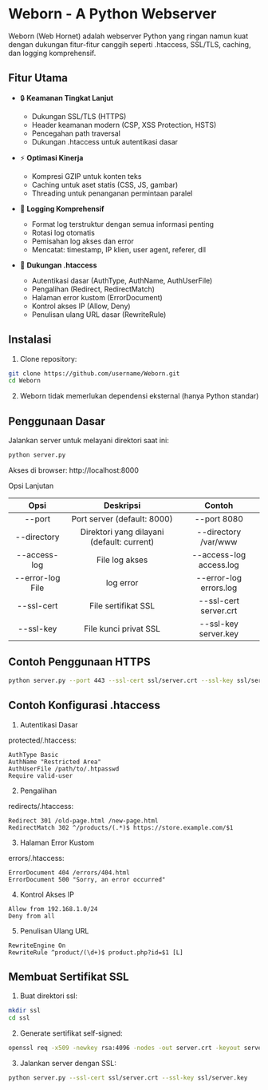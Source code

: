 # Weborn - A Python Webserver

Weborn (Web Hornet) adalah webserver Python yang ringan namun kuat dengan dukungan fitur-fitur canggih seperti .htaccess, SSL/TLS, caching, dan logging komprehensif.

## Fitur Utama

- 🔒 **Keamanan Tingkat Lanjut**
  - Dukungan SSL/TLS (HTTPS)
  - Header keamanan modern (CSP, XSS Protection, HSTS)
  - Pencegahan path traversal
  - Dukungan .htaccess untuk autentikasi dasar

- ⚡ **Optimasi Kinerja**
  - Kompresi GZIP untuk konten teks
  - Caching untuk aset statis (CSS, JS, gambar)
  - Threading untuk penanganan permintaan paralel

- 📝 **Logging Komprehensif**
  - Format log terstruktur dengan semua informasi penting
  - Rotasi log otomatis
  - Pemisahan log akses dan error
  - Mencatat: timestamp, IP klien, user agent, referer, dll

- 🔧 **Dukungan .htaccess**
  - Autentikasi dasar (AuthType, AuthName, AuthUserFile)
  - Pengalihan (Redirect, RedirectMatch)
  - Halaman error kustom (ErrorDocument)
  - Kontrol akses IP (Allow, Deny)
  - Penulisan ulang URL dasar (RewriteRule)

## Instalasi

1. Clone repository:
```bash
git clone https://github.com/username/Weborn.git
cd Weborn
```

2. Weborn tidak memerlukan dependensi eksternal (hanya Python standar)

## Penggunaan Dasar

Jalankan server untuk melayani direktori saat ini:

```bash
python server.py
```
Akses di browser: http://localhost:8000

Opsi Lanjutan

| Opsi	| Deskripsi	| Contoh |
| :-----: | :-----: | :-----: |
| --port	| Port server (default: 8000)	| --port 8080 |
| --directory	| Direktori yang dilayani (default: current)	| --directory /var/www |
| --access-log	| File log akses	| --access-log access.log |
| --error-log	File | log error	| --error-log errors.log
| --ssl-cert	| File sertifikat SSL	| --ssl-cert server.crt |
| --ssl-key	| File kunci privat SSL	| --ssl-key server.key |

## Contoh Penggunaan HTTPS

```bash
python server.py --port 443 --ssl-cert ssl/server.crt --ssl-key ssl/server.key
```

## Contoh Konfigurasi .htaccess

1. Autentikasi Dasar

protected/.htaccess:
```text
AuthType Basic
AuthName "Restricted Area"
AuthUserFile /path/to/.htpasswd
Require valid-user
```

2. Pengalihan

redirects/.htaccess:

```text
Redirect 301 /old-page.html /new-page.html
RedirectMatch 302 ^/products/(.*)$ https://store.example.com/$1
```

3. Halaman Error Kustom

errors/.htaccess:

```text
ErrorDocument 404 /errors/404.html
ErrorDocument 500 "Sorry, an error occurred"
```

4. Kontrol Akses IP
```text
Allow from 192.168.1.0/24
Deny from all
```

5. Penulisan Ulang URL
```text
RewriteEngine On
RewriteRule ^product/(\d+)$ product.php?id=$1 [L]
```

## Membuat Sertifikat SSL

1. Buat direktori ssl:

```bash
mkdir ssl
cd ssl
```
2. Generate sertifikat self-signed:

```bash
openssl req -x509 -newkey rsa:4096 -nodes -out server.crt -keyout server.key -days 365
```

3. Jalankan server dengan SSL:

```bash
python server.py --ssl-cert ssl/server.crt --ssl-key ssl/server.key
```
